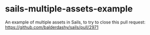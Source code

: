 # sails-multiple-assets-example
An example of multiple assets in Sails, to try to close this pull request: https://github.com/balderdashy/sails/pull/2971
